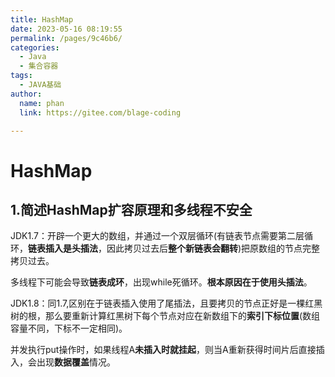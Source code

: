 ```yaml
---
title: HashMap
date: 2023-05-16 08:19:55
permalink: /pages/9c46b6/
categories: 
  - Java
  - 集合容器
tags: 
  - JAVA基础
author: 
  name: phan
  link: https://gitee.com/blage-coding

---
```

# HashMap

## 1.简述HashMap扩容原理和多线程不安全

JDK1.7：开辟一个更大的数组，并通过一个双层循环(有链表节点需要第二层循环，**链表插入是头插法**，因此拷贝过去后**整个新链表会翻转**)把原数组的节点完整拷贝过去。

多线程下可能会导致**链表成环**，出现while死循环。**根本原因在于使用头插法**。

JDK1.8：同1.7,区别在于链表插入使用了尾插法，且要拷贝的节点正好是一棵红黑树的根，那么要重新计算红黑树下每个节点对应在新数组下的**索引下标位置**(数组容量不同，下标不一定相同)。

并发执行put操作时，如果线程A**未插入时就挂起**，则当A重新获得时间片后直接插入，会出现**数据覆盖**情况。